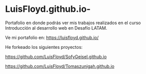 # LuisFloyd.github.io-
Portafolio en donde podrás ver mis trabajos realizados en el curso Introducción al desarrollo web en Desafío LATAM.

Ve mi portafolio en:
https://luisfloyd.github.io/


He forkeado los siguientes proyectos:

https://github.com/LuisFloyd/SofyGeisel.github.io

https://github.com/LuisFloyd/Tomaszunigah.github.io
